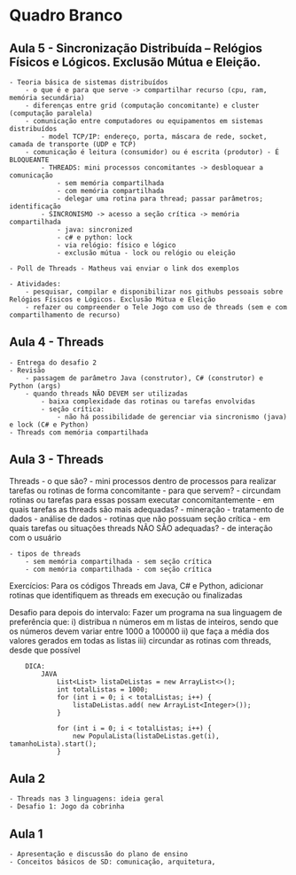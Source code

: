 # Quadro Branco

## Aula 5 - Sincronização Distribuída – Relógios Físicos e Lógicos. Exclusão Mútua e Eleição.
    - Teoria básica de sistemas distribuídos
        - o que é e para que serve -> compartilhar recurso (cpu, ram, memória secundária)
        - diferenças entre grid (computação concomitante) e cluster (computação paralela)
        - comunicação entre computadores ou equipamentos em sistemas distribuídos
            - model TCP/IP: endereço, porta, máscara de rede, socket, camada de transporte (UDP e TCP)
        - comunicação é leitura (consumidor) ou é escrita (produtor) - É BLOQUEANTE
            - THREADS: mini processos concomitantes -> desbloquear a comunicação
                - sem memória compartilhada
                - com memória compartilhada
                - delegar uma rotina para thread; passar parâmetros; identificação
            - SINCRONISMO -> acesso a seção crítica -> memória compartilhada
                - java: sincronized
                - c# e python: lock
                - via relógio: físico e lógico
                - exclusão mútua - lock ou relógio ou eleição

    - Poll de Threads - Matheus vai enviar o link dos exemplos

    - Atividades:
        - pesquisar, compilar e disponibilizar nos githubs pessoais sobre Relógios Físicos e Lógicos. Exclusão Mútua e Eleição
        - refazer ou compreender o Tele Jogo com uso de threads (sem e com compartilhamento de recurso)


## Aula 4 - Threads
    - Entrega do desafio 2
    - Revisão
        - passagem de parâmetro Java (construtor), C# (construtor) e Python (args)
        - quando threads NÃO DEVEM ser utilizadas
            - baixa complexidade das rotinas ou tarefas envolvidas
            - seção crítica:
                - não há possibilidade de gerenciar via sincronismo (java) e lock (C# e Python)
    - Threads com memória compartilhada

        
## Aula 3 - Threads

Threads
    - o que são?
        - mini processos dentro de processos para realizar tarefas ou rotinas de forma concomitante
    - para que servem?
        - circundam rotinas ou tarefas para essas possam executar concomitantemente
    - em quais tarefas as threads são mais adequadas?
        - mineração
            - tratamento de dados
            - análise de dados
        - rotinas que não possuam seção crítica 
    - em quais tarefas ou situações threads NÃO SÃO adequadas?
        - de interação com o usuário

    - tipos de threads
        - sem memória compartilhada - sem seção crítica
        - com memória compartilhada - com seção crítica


Exercícios:
    Para os códigos Threads em Java, C# e Python, adicionar rotinas que identifiquem as threads em execução ou finalizadas

Desafio para depois do intervalo:
    Fazer um programa na sua linguagem de preferência que:
        i) distribua n números em m listas de inteiros, sendo que os números devem variar entre 1000 a 100000
        ii) que faça a média dos valores gerados em todas as listas
        iii) circundar as rotinas com threads, desde que possível

        DICA:
            JAVA
                List<List> listaDeListas = new ArrayList<>();
                int totalListas = 1000;
                for (int i = 0; i < totalListas; i++) {
                    listaDeListas.add( new ArrayList<Integer>());
                }

                for (int i = 0; i < totalListas; i++) {
                    new PopulaLista(listaDeListas.get(i), tamanhoLista).start();
                }

## Aula 2
    - Threads nas 3 linguagens: ideia geral
    - Desafio 1: Jogo da cobrinha

## Aula 1
    - Apresentação e discussão do plano de ensino
    - Conceitos básicos de SD: comunicação, arquitetura, 


                

    
